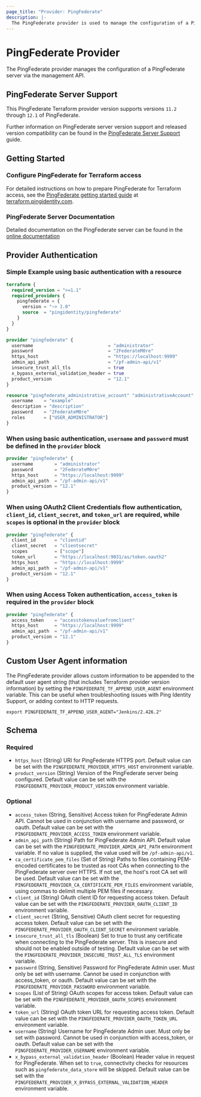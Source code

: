 ```yaml
---
page_title: "Provider: PingFederate"
description: |-
  The PingFederate provider is used to manage the configuration of a PingFederate server.
---
```


# PingFederate Provider

The PingFederate provider manages the configuration of a PingFederate server via the management API.

## PingFederate Server Support

This PingFederate Terraform provider version supports versions `11.2` through `12.1` of PingFederate.

Further information on PingFederate server version support and released version compatibility can be found in the [PingFederate Server Support](guides/server-support) guide.

## Getting Started

### Configure PingFederate for Terraform access

For detailed instructions on how to prepare PingFederate for Terraform access, see the [PingFederate getting started guide](https://terraform.pingidentity.com/getting-started/pingfederate/) at [terraform.pingidentity.com](https://terraform.pingidentity.com).

### PingFederate Server Documentation

Detailed documentation on the PingFederate server can be found in the [online documentation](https://docs.pingidentity.com/r/en-us/pingfederate-121/pf_pingfederate_landing_page)

## Provider Authentication

### Simple Example using basic authentication with a resource
```terraform
terraform {
  required_version = ">=1.1"
  required_providers {
    pingfederate = {
      version = "~> 1.0"
      source  = "pingidentity/pingfederate"
    }
  }
}

provider "pingfederate" {
  username                            = "administrator"
  password                            = "2FederateM0re"
  https_host                          = "https://localhost:9999"
  admin_api_path                      = "/pf-admin-api/v1"
  insecure_trust_all_tls              = true
  x_bypass_external_validation_header = true
  product_version                     = "12.1"
}

resource "pingfederate_administrative_account" "administrativeAccount" {
  username    = "example"
  description = "description"
  password    = "2FederateM0re"
  roles       = ["USER_ADMINISTRATOR"]
}
```

### When using basic authentication, `username` and `password` must be defined in the `provider` block
```terraform
provider "pingfederate" {
  username        = "administrator"
  password        = "2FederateM0re"
  https_host      = "https://localhost:9999"
  admin_api_path  = "/pf-admin-api/v1"
  product_version = "12.1"
}
```

### When using OAuth2 Client Credentials flow authentication, `client_id`, `client_secret`, and `token_url` are required, while `scopes` is optional in the `provider` block
```terraform
provider "pingfederate" {
  client_id       = "clientid"
  client_secret   = "clientsecret"
  scopes          = ["scope"]
  token_url       = "https://localhost:9031/as/token.oauth2"
  https_host      = "https://localhost:9999"
  admin_api_path  = "/pf-admin-api/v1"
  product_version = "12.1"
}
```

### When using Access Token authentication, `access_token` is required in the `provider` block
```terraform
provider "pingfederate" {
  access_token    = "accesstokenvaluefromclient"
  https_host      = "https://localhost:9999"
  admin_api_path  = "/pf-admin-api/v1"
  product_version = "12.1"
}
```

## Custom User Agent information

The PingFederate provider allows custom information to be appended to the default user agent string (that includes Terraform provider version information) by setting the `PINGFEDERATE_TF_APPEND_USER_AGENT` environment variable.  This can be useful when troubleshooting issues with Ping Identity Support, or adding context to HTTP requests.

```shell
export PINGFEDERATE_TF_APPEND_USER_AGENT="Jenkins/2.426.2"
```

## Schema

### Required

- `https_host` (String) URI for PingFederate HTTPS port. Default value can be set with the `PINGFEDERATE_PROVIDER_HTTPS_HOST` environment variable.
- `product_version` (String) Version of the PingFederate server being configured. Default value can be set with the `PINGFEDERATE_PROVIDER_PRODUCT_VERSION` environment variable.

### Optional

- `access_token` (String, Sensitive) Access token for PingFederate Admin API. Cannot be used in conjunction with username and password, or oauth. Default value can be set with the `PINGFEDERATE_PROVIDER_ACCESS_TOKEN` environment variable.
- `admin_api_path` (String) Path for PingFederate Admin API. Default value can be set with the `PINGFEDERATE_PROVIDER_ADMIN_API_PATH` environment variable. If no value is supplied, the value used will be `/pf-admin-api/v1`.
- `ca_certificate_pem_files` (Set of String) Paths to files containing PEM-encoded certificates to be trusted as root CAs when connecting to the PingFederate server over HTTPS. If not set, the host's root CA set will be used. Default value can be set with the `PINGFEDERATE_PROVIDER_CA_CERTIFICATE_PEM_FILES` environment variable, using commas to delimit multiple PEM files if necessary.
- `client_id` (String) OAuth client ID for requesting access token. Default value can be set with the `PINGFEDERATE_PROVIDER_OAUTH_CLIENT_ID` environment variable.
- `client_secret` (String, Sensitive) OAuth client secret for requesting access token. Default value can be set with the `PINGFEDERATE_PROVIDER_OAUTH_CLIENT_SECRET` environment variable.
- `insecure_trust_all_tls` (Boolean) Set to true to trust any certificate when connecting to the PingFederate server. This is insecure and should not be enabled outside of testing. Default value can be set with the `PINGFEDERATE_PROVIDER_INSECURE_TRUST_ALL_TLS` environment variable.
- `password` (String, Sensitive) Password for PingFederate Admin user. Must only be set with username. Cannot be used in conjunction with access_token, or oauth.  Default value can be set with the `PINGFEDERATE_PROVIDER_PASSWORD` environment variable.
- `scopes` (List of String) OAuth scopes for access token. Default value can be set with the `PINGFEDERATE_PROVIDER_OAUTH_SCOPES` environment variable.
- `token_url` (String) OAuth token URL for requesting access token. Default value can be set with the `PINGFEDERATE_PROVIDER_OAUTH_TOKEN_URL` environment variable.
- `username` (String) Username for PingFederate Admin user. Must only be set with password. Cannot be used in conjunction with access_token, or oauth. Default value can be set with the `PINGFEDERATE_PROVIDER_USERNAME` environment variable.
- `x_bypass_external_validation_header` (Boolean) Header value in request for PingFederate. When set to `true`, connectivity checks for resources such as `pingfederate_data_store` will be skipped. Default value can be set with the `PINGFEDERATE_PROVIDER_X_BYPASS_EXTERNAL_VALIDATION_HEADER` environment variable.
